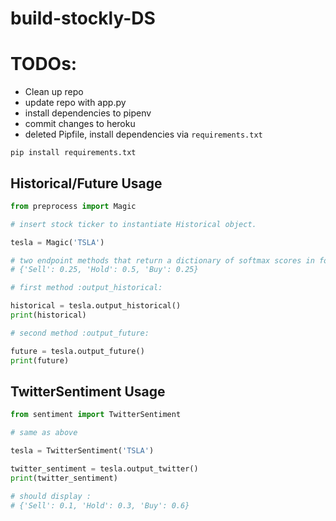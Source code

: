 # build-stockly-DS

# TODOs:

- Clean up repo
- update repo with app.py
- install dependencies to pipenv
- commit changes to heroku
- deleted Pipfile, install dependencies via `requirements.txt`

`pip install requirements.txt`

## Historical/Future Usage

```python
from preprocess import Magic

# insert stock ticker to instantiate Historical object.

tesla = Magic('TSLA')

# two endpoint methods that return a dictionary of softmax scores in format:
# {'Sell': 0.25, 'Hold': 0.5, 'Buy': 0.25}

# first method :output_historical:

historical = tesla.output_historical()
print(historical)

# second method :output_future:

future = tesla.output_future()
print(future)
```
## TwitterSentiment Usage

```python
from sentiment import TwitterSentiment

# same as above

tesla = TwitterSentiment('TSLA')

twitter_sentiment = tesla.output_twitter()
print(twitter_sentiment)

# should display :
# {'Sell': 0.1, 'Hold': 0.3, 'Buy': 0.6}
```
